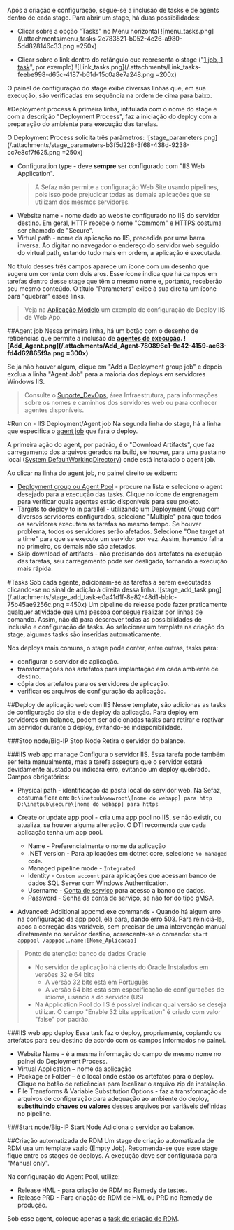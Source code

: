 Após a criação e configuração, segue-se a inclusão de tasks e de agents dentro de cada stage.
Para abrir um stage, há duas possibilidades:
- Clicar sobre a opção "Tasks" no Menu horizontal
![menu_tasks.png](/.attachments/menu_tasks-2e783521-b052-4c26-a980-5dd828146c33.png =250x)

- Clicar sobre o link dentro do retângulo que representa o stage ("[1 job, 1 task](#)", por exemplo)
![Link_tasks.png](/.attachments/Link_tasks-feebe998-d65c-4187-b61d-15c0a8e7a248.png =200x)

O painel de configuração do stage exibe diversas linhas que, em sua execução, são verificadas em sequência na ordem de cima para baixo.

#Deployment process
A primeira linha, intitulada com o nome do stage e com a descrição "Deployment Process", faz a iniciação do deploy com a preparação do ambiente para execução das tarefas.

O Deployment Process solicita três parâmetros:
![stage_parameters.png](/.attachments/stage_parameters-b3f5d228-3f68-438d-9238-cc7e8cf7f625.png =250x)

- Configuration type - deve **sempre** ser configurado com "IIS Web Application". 
  >A Sefaz não permite a configuração Web Site usando pipelines, pois isso pode prejudicar todas as demais aplicações que se utilizam dos mesmos servidores.
- Website name - nome dado ao website configurado no IIS do servidor destino. Em geral, HTTP recebe o nome "Commom" e HTTPS costuma ser chamado de "Secure". 
- Virtual path - nome da aplicação no IIS, precedida por uma barra inversa. Ao digitar no navegador o endereço do servidor web seguido do virtual path, estando tudo mais em ordem, a aplicação é executada.

No título desses três campos aparece um ícone com um desenho que sugere um corrente com dois aros. Esse ícone indica que há campos em tarefas dentro desse stage que têm o mesmo nome e, portanto, receberão seu mesmo conteúdo.
O título "Parameters" exibe à sua direita um ícone para "quebrar" esses links.
>Veja na [Aplicação Modelo](https://ads.intra.fazenda.sp.gov.br/tfs/ADMIN/Wiki_Arquitetura/_release?_a=releases) um exemplo de configuração de Deploy IIS de Web App. 


##Agent job
Nessa primeira linha, há um botão com o desenho de reticências que permite a inclusão de **[agentes de execução](/Wiki-de-Arquitetura-e-Padrões-do-DTI/Biblioteca/Operações/Agent-Job).
![Add_Agent.png](/.attachments/Add_Agent-780896e1-9e42-4159-ae63-fd4d62865f9a.png =300x)**

Se já não houver algum, clique em "Add a Deployment group job" e depois exclua a linha "Agent Job" para a maioria dos deploys em servidores Windows IIS.

>Consulte o [Suporte_DevOps](https://ads.intra.fazenda.sp.gov.br/tfs/ADMIN/Suporte_DevOps/_workitems/create/Product%20Backlog%20Item?templateId=f2327198-0479-4896-a596-9473509abab7&ownerId=edf1fe16-ac08-4f98-bbbc-e06e32d9686e), área Infraestrutura, para informações sobre os nomes e caminhos dos servidores web ou para conhecer agentes disponíveis.

#Run on - IIS Deployment/Agent job
Na segunda linha do stage, há a linha que especifica o [agent job](https://ads.intra.fazenda.sp.gov.br/tfs/ADMIN/Wiki_Arquitetura/_wiki/wikis/Wiki_Arquitetura.wiki/8/Agent-Job) que fará o deploy.

A primeira ação do agent, por padrão, é o "Download Artifacts", que faz carregamento dos arquivos gerados na build, se houver, para uma pasta no local ([System.DefaultWorkingDirectory](https://docs.microsoft.com/en-us/azure/devops/pipelines/release/variables?view=azure-devops&tabs=batch#default-variables---system)) onde está instalado o agent job.

Ao clicar na linha do agent job, no painel direito se exibem: 
- [Deployment group ou Agent Pool](/Wiki-de-Arquitetura-e-Padrões-do-DTI/Biblioteca/Operações/Agent-Job) - procure na lista e selecione o agent desejado para a execução das tasks. Clique no ícone de engrenagem para verificar quais agentes estão disponíveis para seu projeto.
- Targets to deploy to in parallel - utilizando um Deployment Group com diversos servidores configurados, selecione "Multiple" para que todos os servidores executem as tarefas ao mesmo tempo. Se houver problema, todos os servidores serão afetados.
Selecione "One target at a time" para que se execute um servidor por vez. Assim, havendo falha no primeiro, os demais não são afetados.
- Skip download of artifacts - não precisando dos artefatos na execução das tarefas, seu carregamento pode ser desligado, tornando a execução mais rápida.

#Tasks
Sob cada agente, adicionam-se as tarefas a serem executadas clicando-se no sinal de adição à direita dessa linha.
![stage_add_task.png](/.attachments/stage_add_task-e0a41d1f-8e82-48d1-bbfc-75b45ae9256c.png =450x)
Um pipeline de release pode fazer praticamente qualquer atividade que uma pessoa consegue realizar por linhas de comando. Assim, não dá para descrever todas as possibilidades de inclusão e configuração de tasks.
Ao selecionar um template na criação do stage, algumas tasks são inseridas automaticamente.

Nos deploys mais comuns, o stage pode conter, entre outras, tasks para:
- configurar o servidor de aplicação.
- transformações nos artefatos para implantação em cada ambiente de destino.
- cópia dos artefatos para os servidores de aplicação.
- verificar os arquivos de configuração da aplicação.

##Deploy de aplicação web com IIS
Nesse template, são adicionas as tasks de configuração do site e de deploy da aplicação.
Para deploy em servidores em balance, podem ser adicionadas tasks para retirar e reativar um servidor durante o deploy, evitando-se indisponibilidade.

###Stop node/Big-IP Stop Node
Retira o servidor do balance.

###IIS web app manage
Configura o servidor IIS. Essa tarefa pode também ser feita manualmente, mas a tarefa assegura que o servidor estará devidamente ajustado ou indicará erro, evitando um deploy quebrado. 
Campos obrigatórios:
- Physical path - identificação da pasta local do servidor web. Na Sefaz, costuma ficar em:
`D:\inetpub\wwwroot\[nome do webapp] para http`
`D:\inetpub\secure\[nome do webapp] para https`

- Create or update app pool - cria uma app pool no IIS, se não existir, ou atualiza, se houver alguma alteração. 
O DTI recomenda que cada aplicação tenha um app pool.
    - Name - Preferencialmente o nome da aplicação
    - .NET version - Para aplicações em dotnet core, selecione `No managed code`.
    - Managed pipeline mode - `Integrated`
    - Identity - `Custom account` para aplicações que acessam banco de dados SQL Server com Windows Authentication.
    - Username - [Conta de serviço](/Wiki-de-Arquitetura-e-Padrões-do-DTI/Biblioteca/Segurança-da-Informação/Usuários-em-aplicações) para acesso a banco de dados.
    - Password - Senha da conta de serviço, se não for do tipo gMSA.

- Advanced: Additional appcmd.exe commands - Quando há algum erro na configuração da app pool, ela para, dando erro 503. Para reiniciá-la, após a correção das variáveis, sem precisar de uma intervenção manual diretamente no servidor destino, acrescenta-se o comando:
`start apppool /apppool.name:[Nome_Aplicacao]`

> Ponto de atenção: banco de dados Oracle
>- No servidor de aplicação há clients do Oracle Instalados em versões 32 e 64 bits
>    - A versão 32 bits está em Português
>   - A versão 64 bits está sem especificação de configurações de idioma, usando a do servidor (US)
>- Na Application Pool do IIS é possível indicar qual versão se deseja utilizar. O campo "Enable 32 bits application" é criado com valor "false" por padrão.

###IIS web app deploy
Essa task faz o deploy, propriamente, copiando os artefatos para seu destino de acordo com os campos informados no painel.
- Website Name - é a mesma informação do campo de mesmo nome no painel do Deployment Process.
- Virtual Application – nome da aplicação
- Package or Folder – é o local onde estão os artefatos para o deploy. Clique no botão de reticências para localizar o arquivo zip de instalação.
- File Transforms & Variable Substitution Options - faz a transformação de arquivos de configuração para adequação ao ambiente do deploy, **[substituindo chaves ou valores](/Wiki-de-Arquitetura-e-Padrões-do-DTI/Biblioteca/ADS/Deploy-automatizado/Release-pipeline/Definição-de-variáveis-de-release)** desses arquivos por variáveis definidas no pipeline.
 
###Start node/Big-IP Start Node
Adiciona o servidor ao balance.

##Criação automatizada de RDM 
Um stage de criação automatizada de RDM usa um template vazio (Empty Job).
Recomenda-se que esse stage fique entre os stages de deploys. A execução deve ser configurada para "Manual only".

Na configuração do Agent Pool, utilize:
- Release HML - para criação de RDM no Remedy de testes.
- Release PRD - Para criação de RDM de HML ou PRD no Remedy de produção.

Sob esse agent, coloque apenas a [task de criação de RDM](/Wiki-de-Arquitetura-e-Padrões-do-DTI/Biblioteca/Operações/Solicitações-de-infraestrutura/Requisição-de-Mudanças/RDM-Automatizada).


